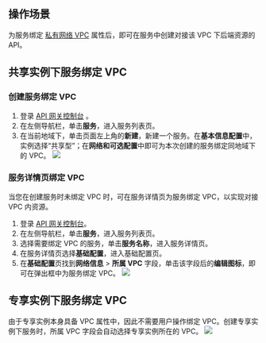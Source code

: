 ## 操作场景
为服务绑定 [私有网络 VPC](https://console.cloud.tencent.com/vpc) 属性后，即可在服务中创建对接该 VPC 下后端资源的 API。

## 共享实例下服务绑定 VPC
### 创建服务绑定 VPC
1. 登录 [API 网关控制台](https://console.cloud.tencent.com/apigateway/service) 。
2. 在左侧导航栏，单击**服务**，进入服务列表页。
3. 在当前地域下，单击页面左上角的**新建**，新建一个服务。在**基本信息配置**中，实例选择“共享型”；在**网络和可选配置**中即可为本次创建的服务绑定同地域下的 VPC。
![](https://qcloudimg.tencent-cloud.cn/raw/fa3a7a2ae4e267e1322eefd61d126a4a.png)

### 服务详情页绑定 VPC
当您在创建服务时未绑定 VPC 时，可在服务详情页为服务绑定 VPC，以实现对接 VPC 内资源。
1. 登录 [API 网关控制台](https://console.cloud.tencent.com/apigateway/service)。
2. 在左侧导航栏，单击**服务**，进入服务列表页。
3. 选择需要绑定 VPC 的服务，单击**服务名称**，进入服务详情页。
4. 在服务详情页选择**基础配置**，进入基础配置页。
5. 在**基础配置**页找到**网络信息** > **所属 VPC** 字段，单击该字段后的**编辑图标**，即可在弹出框中为服务绑定 VPC。
![](https://qcloudimg.tencent-cloud.cn/raw/a9dba3794910ea2b9a86e3a1fa4e225b.png)


## 专享实例下服务绑定 VPC
由于专享实例本身具备 VPC 属性中，因此不需要用户操作绑定 VPC。创建专享实例下服务时，所属 VPC 字段会自动选择专享实例所在的 VPC。
![](https://qcloudimg.tencent-cloud.cn/raw/44b6ec02dfe85fe93297c52ff2c674e9.png)
